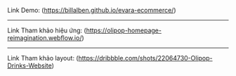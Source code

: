 
Link Demo: (https://billalben.github.io/evara-ecommerce/) 
<hr>

Link Tham khảo hiệu ứng: (https://olipop-homepage-reimagination.webflow.io/)
<hr>

Link Tham khảo layout: (https://dribbble.com/shots/22064730-Olipop-Drinks-Website)
